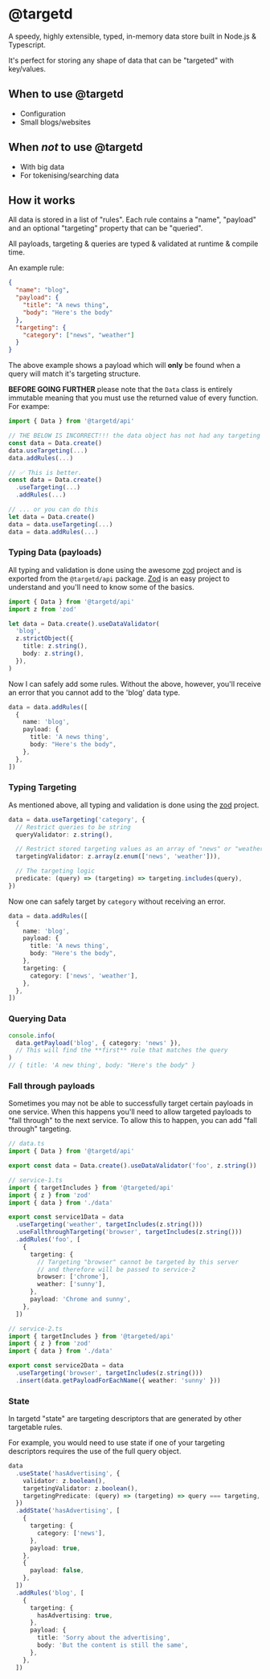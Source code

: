 [zod]: https://github.com/colinhacks/zod

# @targetd

A speedy, highly extensible, typed, in-memory data store built in Node.js & Typescript.

It's perfect for storing any shape of data that can be "targeted" with key/values.

## When to use @targetd

- Configuration
- Small blogs/websites

## When _not_ to use @targetd

- With big data
- For tokenising/searching data

## How it works

All data is stored in a list of "rules". Each rule contains a "name", "payload" and an optional "targeting" property that can be "queried".

All payloads, targeting & queries are typed & validated at runtime & compile time.

An example rule:

```json
{
  "name": "blog",
  "payload": {
    "title": "A news thing",
    "body": "Here's the body"
  },
  "targeting": {
    "category": ["news", "weather"]
  }
}
```

The above example shows a payload which will **only** be found when a query will match it's targeting structure.

**BEFORE GOING FURTHER** please note that the `Data` class is entirely immutable meaning that you must use the returned value of every function. For exampe:

```typescript
import { Data } from '@targetd/api'

// THE BELOW IS INCORRECT!!! the data object has not had any targeting or rules added
const data = Data.create()
data.useTargeting(...)
data.addRules(...)

// ✅ This is better.
const data = Data.create()
  .useTargeting(...)
  .addRules(...)

// ... or you can do this
let data = Data.create()
data = data.useTargeting(...)
data = data.addRules(...)
```

### Typing Data (payloads)

All typing and validation is done using the awesome [zod][] project and is exported from the `@targetd/api` package. [Zod][zod] is an easy project to understand and you'll need to know some of the basics.

```typescript
import { Data } from '@targetd/api'
import z from 'zod'

let data = Data.create().useDataValidator(
  'blog',
  z.strictObject({
    title: z.string(),
    body: z.string(),
  }),
)
```

Now I can safely add some rules. Without the above, however, you'll receive an error that you cannot add to the 'blog' data type.

```typescript
data = data.addRules([
  {
    name: 'blog',
    payload: {
      title: 'A news thing',
      body: "Here's the body",
    },
  },
])
```

### Typing Targeting

As mentioned above, all typing and validation is done using the [zod][] project.

```typescript
data = data.useTargeting('category', {
  // Restrict queries to be string
  queryValidator: z.string(),

  // Restrict stored targeting values as an array of "news" or "weather"
  targetingValidator: z.array(z.enum(['news', 'weather'])),

  // The targeting logic
  predicate: (query) => (targeting) => targeting.includes(query),
})
```

Now one can safely target by `category` without receiving an error.

```typescript
data = data.addRules([
  {
    name: 'blog',
    payload: {
      title: 'A news thing',
      body: "Here's the body",
    },
    targeting: {
      category: ['news', 'weather'],
    },
  },
])
```

### Querying Data

```typescript
console.info(
  data.getPayload('blog', { category: 'news' }),
  // This will find the **first** rule that matches the query
)
// { title: 'A new thing', body: "Here's the body" }
```

### Fall through payloads

Sometimes you may not be able to successfully target certain payloads in one service. When this happens you'll need to allow targeted payloads to "fall through" to the next service. To allow this to happen, you can add "fall through" targeting.

```typescript
// data.ts
import { Data } from '@targetd/api'

export const data = Data.create().useDataValidator('foo', z.string())
```

```typescript
// service-1.ts
import { targetIncludes } from '@targeted/api'
import { z } from 'zod'
import { data } from './data'

export const service1Data = data
  .useTargeting('weather', targetIncludes(z.string()))
  .useFallthroughTargeting('browser', targetIncludes(z.string()))
  .addRules('foo', [
    {
      targeting: {
        // Targeting "browser" cannot be targeted by this server
        // and therefore will be passed to service-2
        browser: ['chrome'],
        weather: ['sunny'],
      },
      payload: 'Chrome and sunny',
    },
  ])
```

```typescript
// service-2.ts
import { targetIncludes } from '@targeted/api'
import { z } from 'zod'
import { data } from './data'

export const service2Data = data
  .useTargeting('browser', targetIncludes(z.string()))
  .insert(data.getPayloadForEachName({ weather: 'sunny' }))
```

### State

In targetd "state" are targeting descriptors that are generated by other targetable rules.

For example, you would need to use state if one of your targeting descriptors requires the use of the full query object.

```typescript
data
  .useState('hasAdvertising', {
    validator: z.boolean(),
    targetingValidator: z.boolean(),
    targetingPredicate: (query) => (targeting) => query === targeting,
  })
  .addState('hasAdvertising', [
    {
      targeting: {
        category: ['news'],
      },
      payload: true,
    },
    {
      payload: false,
    },
  ])
  .addRules('blog', [
    {
      targeting: {
        hasAdvertising: true,
      },
      payload: {
        title: 'Sorry about the advertising',
        body: 'But the content is still the same',
      },
    },
  ])
```
